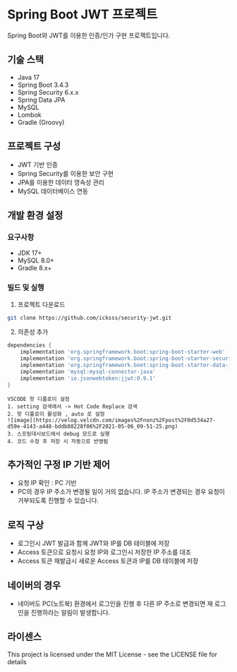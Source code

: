 # Spring Boot JWT 프로젝트

Spring Boot와 JWT를 이용한 인증/인가 구현 프로젝트입니다.

## 기술 스택

* Java 17
* Spring Boot 3.4.3
* Spring Security 6.x.x
* Spring Data JPA
* MySQL
* Lombok
* Gradle (Groovy)

## 프로젝트 구성

* JWT 기반 인증
* Spring Security를 이용한 보안 구현
* JPA를 이용한 데이터 영속성 관리
* MySQL 데이터베이스 연동

## 개발 환경 설정

### 요구사항

* JDK 17+
* MySQL 8.0+
* Gradle 8.x+

### 빌드 및 실행

1. 프로젝트 다운로드

```bash
git clone https://github.com/icksss/security-jwt.git
```

2. 의존성 추가

```groovy
dependencies {
    implementation 'org.springframework.boot:spring-boot-starter-web'
    implementation 'org.springframework.boot:spring-boot-starter-security'
    implementation 'org.springframework.boot:spring-boot-starter-data-jpa'
    implementation 'mysql:mysql-connector-java'
    implementation 'io.jsonwebtoken:jjwt:0.9.1'
}
```

```
VSCODE 핫 디플로이 설정
1. setting 검색에서 -> Hot Code Replace 검색
2. 핫 디플로이 활성화 , auto 로 설정
![image](https://velog.velcdn.com/images%2Fnonz%2Fpost%2F0d534a27-d59e-4143-a448-bddb88228f06%2F2021-05-06_09-51-25.png)
3. 스프링대시보드에서 debug 모드로 실행
4. 코드 수정 후 저장 시 자동으로 반영됨
```

## 추가적인 구정 IP 기반 제어
* 요청 IP 확인 : PC 기반
* PC의 경우 IP 주소가 변경될 일이 거의 없습니다. IP 주소가 변경되는 경우 요청이 거부되도록 진행할 수 있습니다.

## 로직 구상
* 로그인시 JWT 발급과 함께 JWT와 IP를 DB 테이블에 저장
* Access 토큰으로 요청시 요청 IP와 로그인시 저장한 IP 주소를 대조
* Access 토큰 재발급시 새로운 Access 토큰과 IP를 DB 테이블에 저장


## 네이버의 경우
* 네이버도 PC(노트북) 환경에서 로그인을 진행 후 다른 IP 주소로 변경되면 재 로그인을 진행하라는 알림이 발생합니다.

## 라이센스

This project is licensed under the MIT License - see the LICENSE file for details
